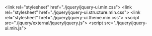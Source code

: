 \<link rel="stylesheet" href="./jquery/jquery-ui.min.css">
\<link rel="stylesheet" href="./jquery/jquery-ui.structure.min.css">
\<link rel="stylesheet" href="./jquery/jquery-ui.theme.min.css">
\<script src="./jquery/external/jquery/jquery.js"></script>
\<script src="./jquery/jquery-ui.min.js"></script>
